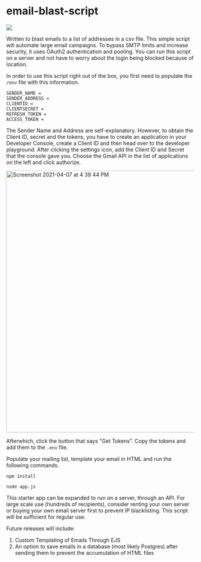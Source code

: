 # email-blast-script

<img src="https://img.shields.io/github/license/sidharrth2002/email-blast-script">

Written to blast emails to a list of addresses in a csv file. This simple script will automate large email campaigns. To bypass SMTP limits and increase security, it uses OAuth2 authentication and pooling. You can run this script on a server and not have to worry about the login being blocked because of location.

In order to use this script right out of the box, you first need to populate the `/env` file with this information.
```
SENDER_NAME = 
SENDER_ADDRESS = 
CLIENTID = 
CLIENTSECRET = 
REFRESH_TOKEN = 
ACCESS_TOKEN = 
```
The Sender Name and Address are self-explanatory. However, to obtain the Client ID, secret and the tokens, you have to create an application in your Developer Console, create a Client ID and then head over to the developer playground. After clicking the settings icon, add the Client ID and Secret that the console gave you. Choose the Gmail API in the list of applications on the left and click authorize.

<img width="700" alt="Screenshot 2021-04-07 at 4 39 44 PM" src="https://user-images.githubusercontent.com/53941721/113836889-def3cf00-97bf-11eb-908b-f3d76f1fe7a5.png">

Afterwhich, click the button that says "Get Tokens". Copy the tokens and add them to the `.env` file.

Populate your mailing list, template your email in HTML and run the following commands.

```
npm install
```

```
node app.js
```

This starter app can be expanded to run on a server, through an API. For large scale use (hundreds of recipients), consider renting your own server or buying your own email server first to prevent IP blacklisting. This script will be sufficient for regular use.

Future releases will include:
1. Custom Templating of Emails Through EJS
2. An option to save emails in a database (most likely Postgres) after sending them to prevent the accumulation of HTML files
